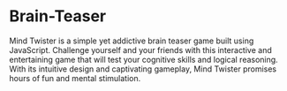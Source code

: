 # Brain-Teaser
Mind Twister is a simple yet addictive brain teaser game built using JavaScript. Challenge yourself and your friends with this interactive and entertaining game that will test your cognitive skills and logical reasoning. With its intuitive design and captivating gameplay, Mind Twister promises hours of fun and mental stimulation.
